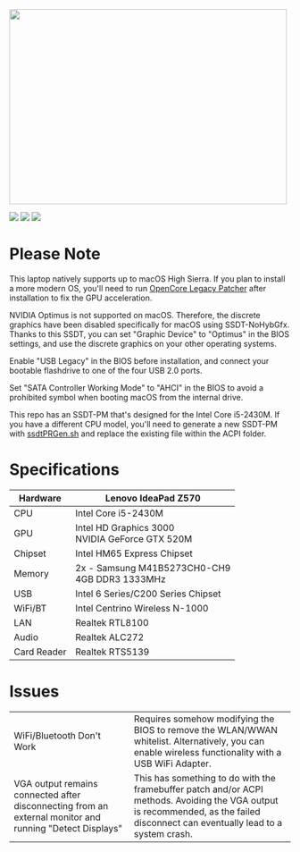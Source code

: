 <img src="https://github.com/user-attachments/assets/e03b1e42-6e5b-42c6-b483-62d5bb82bad3" width="497" height="349">

[![](https://img.shields.io/badge/Bootloader-OpenCore_1.0.2_RELEASE-blue)](https://github.com/acidanthera/OpenCorePkg/releases/tag/1.0.2) [![](https://img.shields.io/badge/macOS-Sequoia%2015.0.1-148F77)](https://apps.apple.com/us/app/macos-sequoia/id6596773750?mt=12) [![](https://img.shields.io/badge/Lenovo-IdeaPad%20Z570-1F618D)](https://pcsupport.lenovo.com/us/en/products/laptops-and-netbooks/ideapad-z-series-laptops/ideapad-z570)

# Please Note

This laptop natively supports up to macOS High Sierra. If you plan to install a more modern OS, you'll need to run [OpenCore Legacy Patcher](https://github.com/dortania/OpenCore-Legacy-Patcher/releases) after installation to fix the GPU acceleration.

NVIDIA Optimus is not supported on macOS. Therefore, the discrete graphics have been disabled specifically for macOS using SSDT-NoHybGfx. Thanks to this SSDT, you can set "Graphic Device" to "Optimus" in the BIOS settings, and use the discrete graphics on your other operating systems.

Enable "USB Legacy" in the BIOS before installation, and connect your bootable flashdrive to one of the four USB 2.0 ports.

Set "SATA Controller Working Mode" to "AHCI" in the BIOS to avoid a prohibited symbol when booting macOS from the internal drive.

This repo has an SSDT-PM that's designed for the Intel Core i5-2430M. If you have a different CPU model, you'll need to generate a new SSDT-PM with [ssdtPRGen.sh](https://github.com/Piker-Alpha/ssdtPRGen.sh) and replace the existing file within the ACPI folder.

# Specifications

| Hardware | Lenovo IdeaPad Z570 |
| ------------- | ------------- |
| CPU | Intel Core i5-2430M |
| GPU | Intel HD Graphics 3000<br>NVIDIA GeForce GTX 520M |
| Chipset | Intel HM65 Express Chipset |
| Memory | 2x - Samsung M41B5273CH0-CH9<br>4GB DDR3 1333MHz |
| USB | Intel 6 Series/C200 Series Chipset |
| WiFi/BT | Intel Centrino Wireless N-1000 |
| LAN | Realtek RTL8100 |
| Audio | Realtek ALC272 |
| Card Reader | Realtek RTS5139|

# Issues
| | |
| --- | --- |
| WiFi/Bluetooth Don't Work | Requires somehow modifying the BIOS to remove the WLAN/WWAN whitelist. Alternatively, you can enable wireless functionality with a USB WiFi Adapter. |
| VGA output remains connected after disconnecting from an external monitor and running "Detect Displays" | This has something to do with the framebuffer patch and/or ACPI methods. Avoiding the VGA output is recommended, as the failed disconnect can eventually lead to a system crash. |